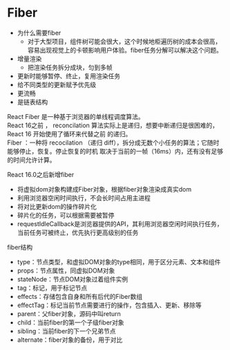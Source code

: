 # Fiber
- 为什么需要fiber
  - 对于大型项目，组件树可能会很大，这个时候地柜遍历树的成本会很高，容易出现视觉上的卡顿影响用户体验。fiber任务分解可以解决这个问题。
- 增量渲染
  - 把渲染任务拆分成块，匀到多帧
- 更新时能够暂停、终止，复用渲染任务
- 给不同类型的更新赋予优先级
- 更流畅
- 是链表结构

React Fiber 是⼀种基于浏览器的单线程调度算法。  
React 16之前 ， reconcilation 算法实际上是递归，想要中断递归是很困难的，React 16 开始使⽤了循环来代替之前 的递归。  
Fiber ：⼀种将 recocilation （递归 diff），拆分成⽆数个⼩任务的算法；它随时能够停⽌，恢复。停⽌恢复的时机 取决于当前的⼀帧（16ms）内，还有没有⾜够的时间允许计算。

React 16.0之后新增fiber
- 将虚拟dom对象构建成Fiber对象，根据fiber对象渲染成真实dom
- 利用浏览器空闲时间执行，不会长时间占用主进程
- 将对比更新dom的操作碎片化
- 碎片化的任务，可以根据需要被暂停
- requestIdleCallback是浏览器提供的API，其利⽤浏览器空闲时间执⾏任务，当前任务可被终⽌，优先执⾏更⾼级别的任务

fiber结构
- type：节点类型，和虚拟DOM对象的type相同，用于区分元素、文本和组件
- props：节点属性，同虚拟DOM对象
- stateNode：节点DOM对象过着组件实例
- tag：标记，用于标记节点
- effects：存储包含自身和所有后代的Fiber数组
- effectTag：标记当前节点需要进行的操作，包含插入、更新、移除等
- parent：父fiber对象，源码中叫return
- child：当前fiber的第一个子级fiber对象
- sibling：当前fiber的下一个兄弟节点
- alternate：fiber对象的备份，用于对比